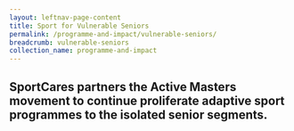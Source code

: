```yaml
---
layout: leftnav-page-content
title: Sport for Vulnerable Seniors
permalink: /programme-and-impact/vulnerable-seniors/
breadcrumb: vulnerable-seniors
collection_name: programme-and-impact
---
```


## SportCares partners the Active Masters movement to continue proliferate adaptive sport programmes to the isolated senior segments.
